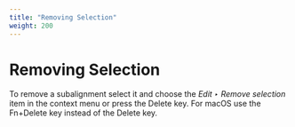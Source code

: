 ```yaml
---
title: "Removing Selection"
weight: 200
---
```



# Removing Selection

To remove a subalignment select it and choose the _Edit ‣ Remove selection_ item in the context menu or press the Delete key. For macOS use the Fn+Delete key instead of the Delete key.
